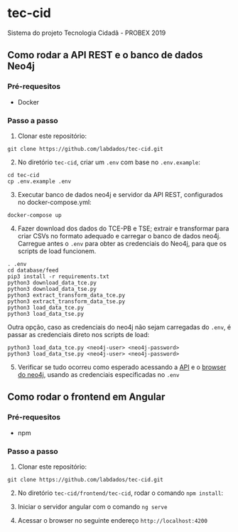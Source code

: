 # tec-cid

Sistema do projeto Tecnologia Cidadã - PROBEX 2019

## Como rodar a API REST e o banco de dados Neo4j

### Pré-requesitos

- Docker

### Passo a passo

1. Clonar este repositório:

```
git clone https://github.com/labdados/tec-cid.git
```

2. No diretório `tec-cid`, criar um `.env` com base no `.env.example`:

```
cd tec-cid
cp .env.example .env
```

3. Executar banco de dados neo4j e servidor da API REST, configurados no docker-compose.yml:
```
docker-compose up
```

4. Fazer download dos dados do TCE-PB e TSE; extrair e transformar para criar CSVs no formato adequado e carregar o banco de dados neo4j. Carregue antes o `.env` para obter as credenciais do Neo4j, para que os scripts de load funcionem.

```
. .env
cd database/feed
pip3 install -r requirements.txt
python3 download_data_tce.py
python3 download_data_tse.py
python3 extract_transform_data_tce.py
python3 extract_transform_data_tse.py
python3 load_data_tce.py
python3 load_data_tse.py
```

Outra opção, caso as credenciais do neo4j não sejam carregadas do `.env`, é passar as credenciais direto nos scripts de load:

```
python3 load_data_tce.py <neo4j-user> <neo4j-password>
python3 load_data_tse.py <neo4j-user> <neo4j-password>
```

5. Verificar se tudo ocorreu como esperado acessando a [API](http://localhost:5000/tec-cid/api/docs) e o [browser do neo4j](http://localhost:7474/browser), usando as credenciais especificadas no `.env`

## Como rodar o frontend em Angular

### Pré-requesitos

- npm

### Passo a passo

1. Clonar este repositório:

```
git clone https://github.com/labdados/tec-cid.git
```

2. No diretório `tec-cid/frontend/tec-cid`, rodar o comando `npm install`:

3. Iniciar o servidor angular com o comando `ng serve`

4. Acessar o browser no seguinte endereço `http://localhost:4200`